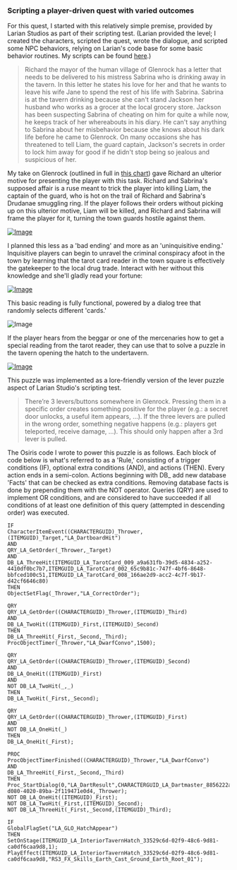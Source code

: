 ### Scripting a player-driven quest with varied outcomes

For this quest, I started with this relatively simple premise, provided by Larian Studios as part of their scripting test. (Larian provided the level; I created the characters, scripted the quest, wrote the dialogue, and scripted some NPC behaviors, relying on Larian's code base for some basic behavior routines. My scripts can be found [here](https://github.com/spncrptrsn/spncrptrsn.github.io/tree/master/quest_scripts).)

>Richard the mayor of the human village of Glenrock has a letter that needs to be delivered to his mistress Sabrina who is drinking away in the tavern. In this letter he states his love for her and that he wants to leave his wife Jane to spend the rest of his life with Sabrina. Sabrina is at the tavern drinking because she can't stand Jackson her husband who works as a grocer at the local grocery store. Jackson has been suspecting Sabrina of cheating on him for quite a while now, he keeps track of her whereabouts in his diary. He can't say anything to Sabrina about her misbehavior because she knows about his dark life before he came to Glenrock. On many occasions she has threatened to tell Liam, the guard captain, Jackson's secrets in order to lock him away for good if he didn't stop being so jealous and suspicious of her.

My take on Glenrock (outlined in full in [this chart](https://www.lucidchart.com/documents/view/04bf2714-35b7-4376-a7ae-37b7e30ab1db/0#)) gave Richard an ulterior motive for presenting the player with this task. Richard and Sabrina's supposed affair is a ruse meant to trick the player into killing Liam, the captain of the guard, who is hot on the trail of Richard and Sabrina's Drudanae smuggling ring. If the player follows their orders without picking up on this ulterior motive, Liam will be killed, and Richard and Sabrina will frame the player for it, turning the town guards hostile against them. 

[![Image](https://i.imgur.com/PShGSCj.jpg)](https://youtu.be/h333WE04yDA)

I planned this less as a 'bad ending' and more as an 'uninquisitive ending.' Inquisitive players can begin to unravel the criminal conspiracy afoot in the town by learning that the tarot card reader in the town square is effectively the gatekeeper to the local drug trade. Interact with her without this knowledge and she'll gladly read your fortune:

[![Image](https://i.imgur.com/u4f2gh5.jpg)](https://youtu.be/xiIFsEYd0Lk)

This basic reading is fully functional, powered by a dialog tree that randomly selects different 'cards.'

![Image](https://i.imgur.com/uBkqs1v.png)

If the player hears from the beggar or one of the mercenaries how to get a special reading from the tarot reader, they can use that to solve a puzzle in the tavern opening the hatch to the undertavern.

[![Image](https://i.imgur.com/3eKaEHo.jpg)](https://www.youtube.com/watch?v=tboJ14PlJnw)

This puzzle was implemented as a lore-friendly version of the lever puzzle aspect of Larian Studio's scripting test.

>There’re 3 levers/buttons somewhere in Glenrock. Pressing them in a specific order creates something positive for the player (e.g.: a secret door unlocks, a useful item appears, ...). If the three levers are pulled in the wrong order, something negative happens (e.g.: players get teleported, receive damage, ...). This should only happen after a 3rd lever is pulled.

The Osiris code I wrote to power this puzzle is as follows. Each block of code below is what's referred to as a 'Rule,' consisting of a trigger conditions (IF), optional extra conditions (AND), and actions (THEN). Every action ends in a semi-colon. Actions beginning with DB_ add new database 'Facts' that can be checked as extra conditions. Removing database facts is done by prepending them with the NOT operator. Queries (QRY) are used to implement OR conditions, and are considered to have succeeded if all conditions of at least one definition of this query (attempted in descending order) was executed.

```
IF 
CharacterItemEvent((CHARACTERGUID)_Thrower,(ITEMGUID)_Target,"LA_DartboardHit")
AND
QRY_LA_GetOrder(_Thrower,_Target)
AND
DB_LA_ThreeHit(ITEMGUID_LA_TarotCard_009_a9a631fb-39d5-4834-a252-4410df0bc7b7,ITEMGUID_LA_TarotCard_002_65c9b81c-747f-4bf6-8648-bbfced100c51,ITEMGUID_LA_TarotCard_008_166ae2d9-acc2-4c7f-9b17-d42cf6646c80)
THEN
ObjectSetFlag(_Thrower,"LA_CorrectOrder");

QRY
QRY_LA_GetOrder((CHARACTERGUID)_Thrower,(ITEMGUID)_Third)
AND
DB_LA_TwoHit((ITEMGUID)_First,(ITEMGUID)_Second)
THEN
DB_LA_ThreeHit(_First,_Second,_Third);
ProcObjectTimer(_Thrower,"LA_DwarfConvo",1500);
 
QRY
QRY_LA_GetOrder((CHARACTERGUID)_Thrower,(ITEMGUID)_Second)
AND
DB_LA_OneHit((ITEMGUID)_First)
AND 
NOT DB_LA_TwoHit(_,_)
THEN
DB_LA_TwoHit(_First,_Second);

QRY
QRY_LA_GetOrder((CHARACTERGUID)_Thrower,(ITEMGUID)_First)
AND
NOT DB_LA_OneHit(_)
THEN
DB_LA_OneHit(_First);

PROC
ProcObjectTimerFinished((CHARACTERGUID)_Thrower,"LA_DwarfConvo")
AND
DB_LA_ThreeHit(_First,_Second,_Third)
THEN
Proc_StartDialog(0,"LA_DartResult",CHARACTERGUID_LA_Dartmaster_8856222a-d080-4020-89ba-2f119471e0d4,_Thrower);
NOT DB_LA_OneHit((ITEMGUID)_First);
NOT DB_LA_TwoHit(_First,(ITEMGUID)_Second);
NOT DB_LA_ThreeHit(_First,_Second,(ITEMGUID)_Third);

IF
GlobalFlagSet("LA_GLO_HatchAppear")
THEN
SetOnStage(ITEMGUID_LA_InteriorTavernHatch_33529c6d-02f9-48c6-9d81-ca0df6caa9d8,1);
PlayEffect(ITEMGUID_LA_InteriorTavernHatch_33529c6d-02f9-48c6-9d81-ca0df6caa9d8,"RS3_FX_Skills_Earth_Cast_Ground_Earth_Root_01");
```

